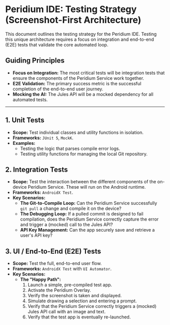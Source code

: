 # Peridium IDE: Testing Strategy (Screenshot-First Architecture)

This document outlines the testing strategy for the Peridium IDE. Testing this unique architecture requires a focus on integration and end-to-end (E2E) tests that validate the core automated loop.

## Guiding Principles
-   **Focus on Integration:** The most critical tests will be integration tests that ensure the components of the Peridium Service work together.
-   **E2E Validation:** The primary success metric is the successful completion of the end-to-end user journey.
-   **Mocking the AI:** The Jules API will be a mocked dependency for all automated tests.

---

## 1. Unit Tests
-   **Scope:** Test individual classes and utility functions in isolation.
-   **Frameworks:** `JUnit 5`, `MockK`.
-   **Examples:**
    -   Testing the logic that parses compile error logs.
    -   Testing utility functions for managing the local Git repository.

## 2. Integration Tests
-   **Scope:** Test the interaction between the different components of the on-device Peridium Service. These will run on the Android runtime.
-   **Frameworks:** `AndroidX Test`.
-   **Key Scenarios:**
    -   **The Git-to-Compile Loop:** Can the Peridium Service successfully `git pull` a change and compile it on the device?
    -   **The Debugging Loop:** If a pulled commit is designed to fail compilation, does the Peridium Service correctly capture the error and trigger a (mocked) call to the Jules API?
    -   **API Key Management:** Can the app securely save and retrieve a user's API key?

## 3. UI / End-to-End (E2E) Tests
-   **Scope:** Test the full, end-to-end user flow.
-   **Frameworks:** `AndroidX Test` with `UI Automator`.
-   **Key Scenarios:**
    -   **The "Happy Path":**
        1.  Launch a simple, pre-compiled test app.
        2.  Activate the Peridium Overlay.
        3.  Verify the screenshot is taken and displayed.
        4.  Simulate drawing a selection and entering a prompt.
        5.  Verify that the Peridium Service correctly triggers a (mocked) Jules API call with an image and text.
        6.  Verify that the test app is eventually re-launched.
